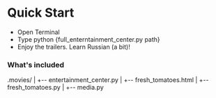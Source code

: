 # Quick Start

* Open Terminal
* Type python {full_enterntainment_center.py path}
* Enjoy the trailers. Learn Russian (a bit)!

### What's included

.movies/
| +-- entertainment_center.py
| +-- fresh_tomatoes.html
| +-- fresh_tomatoes.py
| +-- media.py
